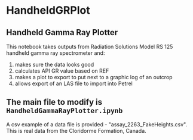 # HandheldGRPlot
## Handheld Gamma Ray Plotter

This notebook takes outputs from Radiation Solutions Model RS 125 handheld gamma ray spectrometer and:
1. makes sure the data looks good
1. calculates API GR value based on REF
1. makes a plot to export to put next to a graphic log of an outcrop
1. allows export of an LAS file to import into Petrel

## The main file to modify is `HandheldGammaRayPlotter.ipynb`

A csv example of a data file is provided - "assay_2263_FakeHeights.csv". This is real data from the Cloridorme Formation, Canada.
